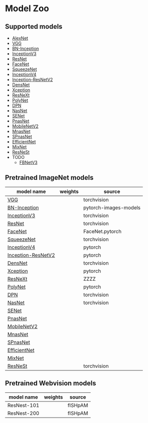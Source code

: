 # Model Zoo
## Supported models
- [AlexNet](https://arxiv.org/pdf/1404.5997.pdf)
- [VGG](https://arxiv.org/pdf/1409.1556.pdf)
- [BN-Inception](https://arxiv.org/pdf/1502.03167.pdf)
- [InceptionV3](https://arxiv.org/pdf/1512.00567.pdf)
- [ResNet](https://arxiv.org/pdf/1512.03385.pdf)
- [FaceNet](https://arxiv.org/pdf/1512.03385.pdf)
- [SqueezeNet](https://arxiv.org/pdf/1602.07360.pdf)
- [InceptionV4](https://arxiv.org/pdf/1602.07261.pdf)
- [Inception-ResNetV2](https://arxiv.org/pdf/1602.07261.pdf)
- [DensNet](https://arxiv.org/pdf/1608.06993.pdf)
- [Xception](https://arxiv.org/pdf/1610.02357.pdf)
- [ResNeXt](https://arxiv.org/pdf/1611.05431.pdf)
- [PolyNet](https://arxiv.org/pdf/1611.05725.pdf)
- [DPN](https://arxiv.org/pdf/1707.01629.pdf)
- [NasNet](https://arxiv.org/pdf/1707.07012.pdf)
- [SENet](https://arxiv.org/pdf/1709.01507.pdf)
- [PnasNet](https://arxiv.org/pdf/1712.00559.pdf)
- [MobileNetV2](https://arxiv.org/pdf/1801.04381.pdf)
- [MnasNet](https://arxiv.org/pdf/1807.11626.pdf)
- [SPnasNet](https://arxiv.org/pdf/1904.02877.pdf)
- [EfficientNet](https://arxiv.org/pdf/1905.11946.pdf)
- [MixNet](https://arxiv.org/pdf/1907.09595.pdf)
- [ResNeSt](https://arxiv.org/pdf/2004.08955.pdf)
- TODO
    - [FBNetV3](https://arxiv.org/pdf/2006.02049.pdf)

## Pretrained ImageNet models

model name|weights|source
-|-|-
[VGG](https://arxiv.org/pdf/1409.1556.pdf)||torchvision
[BN-Inception](https://arxiv.org/pdf/1502.03167.pdf)||pytorch-images-models
[InceptionV3](https://arxiv.org/pdf/1512.00567.pdf)||torchvision
[ResNet](https://arxiv.org/pdf/1512.03385.pdf)||torchvision
[FaceNet](https://arxiv.org/pdf/1512.03385.pdf)||FaceNet.pytorch
[SqueezeNet](https://arxiv.org/pdf/1602.07360.pdf)||torchvision
[InceptionV4](https://arxiv.org/pdf/1602.07261.pdf)||pytorch
[Inception-ResNetV2](https://arxiv.org/pdf/1602.07261.pdf)||pytorch
[DensNet](https://arxiv.org/pdf/1608.06993.pdf)||torchvision
[Xception](https://arxiv.org/pdf/1610.02357.pdf)||pytorch
[ResNeXt](https://arxiv.org/pdf/1611.05431.pdf)||ZZZZ
[PolyNet](https://arxiv.org/pdf/1611.05725.pdf)||pytorch
[DPN](https://arxiv.org/pdf/1707.01629.pdf)||torchvision
[NasNet](https://arxiv.org/pdf/1707.07012.pdf)||torchvision
[SENet](https://arxiv.org/pdf/1709.01507.pdf)||
[PnasNet](https://arxiv.org/pdf/1712.00559.pdf)||
[MobileNetV2](https://arxiv.org/pdf/1801.04381.pdf)||
[MnasNet](https://arxiv.org/pdf/1807.11626.pdf)||
[SPnasNet](https://arxiv.org/pdf/1904.02877.pdf)||
[EfficientNet](https://arxiv.org/pdf/1905.11946.pdf)||
[MixNet](https://arxiv.org/pdf/1907.09595.pdf)||
[ResNeSt](https://arxiv.org/pdf/2004.08955.pdf)||torchvision

## Pretrained Webvision models

model name|weights|source
-|-|-
ResNest-101||fISHpAM
ResNest-200||fISHpAM
